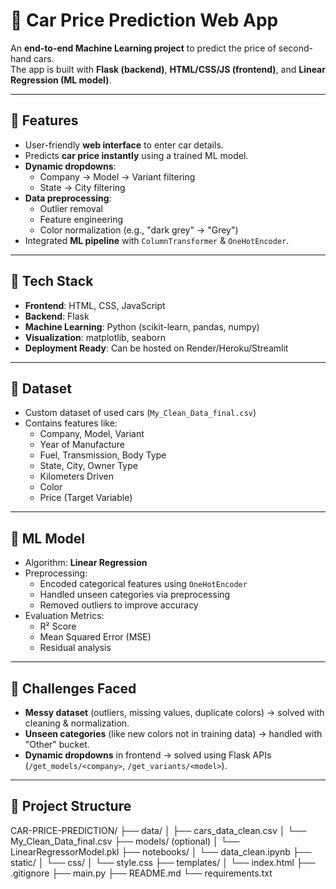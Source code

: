 # 🚗 Car Price Prediction Web App

An **end-to-end Machine Learning project** to predict the price of second-hand cars.  
The app is built with **Flask (backend)**, **HTML/CSS/JS (frontend)**, and **Linear Regression (ML model)**.

---

## 🔹 Features
- User-friendly **web interface** to enter car details.
- Predicts **car price instantly** using a trained ML model.
- **Dynamic dropdowns**:
  - Company → Model → Variant filtering
  - State → City filtering
- **Data preprocessing**:
  - Outlier removal
  - Feature engineering
  - Color normalization (e.g., "dark grey" → "Grey")
- Integrated **ML pipeline** with `ColumnTransformer` & `OneHotEncoder`.

---

## 🔹 Tech Stack
- **Frontend**: HTML, CSS, JavaScript
- **Backend**: Flask
- **Machine Learning**: Python (scikit-learn, pandas, numpy)
- **Visualization**: matplotlib, seaborn
- **Deployment Ready**: Can be hosted on Render/Heroku/Streamlit

---

## 🔹 Dataset
- Custom dataset of used cars (`My_Clean_Data_final.csv`)  
- Contains features like:
  - Company, Model, Variant
  - Year of Manufacture
  - Fuel, Transmission, Body Type
  - State, City, Owner Type
  - Kilometers Driven
  - Color
  - Price (Target Variable)

---

## 🔹 ML Model
- Algorithm: **Linear Regression**  
- Preprocessing:
  - Encoded categorical features using `OneHotEncoder`
  - Handled unseen categories via preprocessing
  - Removed outliers to improve accuracy
- Evaluation Metrics:
  - R² Score
  - Mean Squared Error (MSE)
  - Residual analysis

---

## 🔹 Challenges Faced
- **Messy dataset** (outliers, missing values, duplicate colors) → solved with cleaning & normalization.
- **Unseen categories** (like new colors not in training data) → handled with "Other" bucket.
- **Dynamic dropdowns** in frontend → solved using Flask APIs (`/get_models/<company>`, `/get_variants/<model>`).

---

## 🔹 Project Structure
CAR-PRICE-PREDICTION/
├── data/
│   ├── cars_data_clean.csv
│   └── My_Clean_Data_final.csv
├── models/ (optional)
│   └── LinearRegressorModel.pkl
├── notebooks/
│   └── data_clean.ipynb
├── static/
│   └── css/
│       └── style.css
├── templates/
│   └── index.html
├── .gitignore
├── main.py
├── README.md 
└── requirements.txt